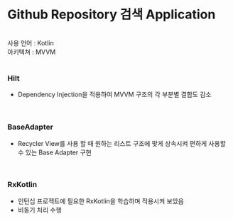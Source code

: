 # Github Repository 검색 Application</br>
</br>
사용 언어 : Kotlin</br>
아키텍쳐 : MVVM</br>
</br>

### Hilt
 - Dependency Injection을 적용하여 MVVM 구조의 각 부분별 결합도 감소
 </br>
 
### BaseAdapter
 - Recycler View를 사용 할 때 원하는 리스트 구조에 맞게 상속시켜 편하게 사용할 수 있는 Base Adapter 구현
 </br>
 
### RxKotlin
 - 인턴십 프로젝트에 필요한 RxKotlin을 학습하며 적용시켜 보았음
 - 비동기 처리 수행

